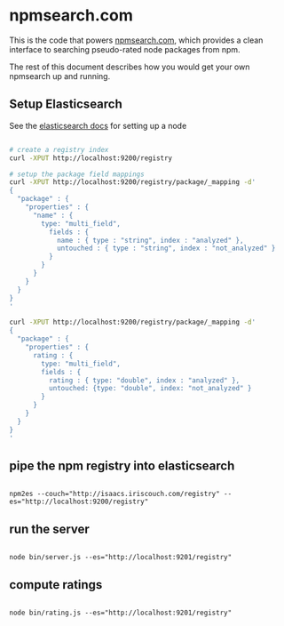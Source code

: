 # npmsearch.com

This is the code that powers [npmsearch.com](http://npmsearch.com), which provides a clean interface to searching pseudo-rated node packages from npm.

The rest of this document describes how you would get your own npmsearch up and running.

## Setup Elasticsearch

See the [elasticsearch docs](http://www.elasticsearch.org/guide/en/elasticsearch/reference/current/setup.html) for setting up a node

```bash

# create a registry index
curl -XPUT http://localhost:9200/registry

# setup the package field mappings
curl -XPUT http://localhost:9200/registry/package/_mapping -d'
{
  "package" : {
    "properties" : {
      "name" : {
        type: "multi_field",
          fields : {
            name : { type : "string", index : "analyzed" },
            untouched : { type : "string", index : "not_analyzed" }
          }
        }
      }
    }
  }
}
'

curl -XPUT http://localhost:9200/registry/package/_mapping -d'
{
  "package" : {
    "properties" : {
      rating : {
        type: "multi_field",
        fields : {
          rating : { type: "double", index : "analyzed" },
          untouched: {type: "double", index: "not_analyzed" } 
        }
      }
    }
  }
}
'

```

## pipe the npm registry into elasticsearch

```

npm2es --couch="http://isaacs.iriscouch.com/registry" --es="http://localhost:9200/registry"

```

## run the server

```

node bin/server.js --es="http://localhost:9201/registry"

```

## compute ratings

```

node bin/rating.js --es="http://localhost:9201/registry"

```